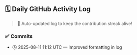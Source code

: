 ## 🗓️ Daily GitHub Activity Log

> 🤖 Auto-updated log to keep the contribution streak alive!

### ✅ Commits

- 🕒 2025-08-11 11:12 UTC — Improved formatting in log

